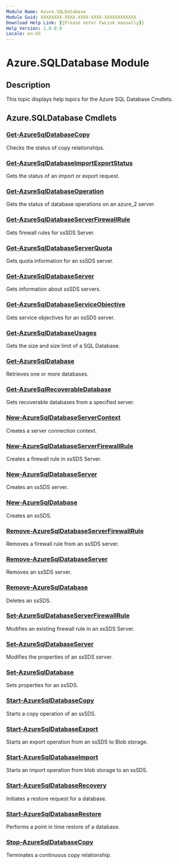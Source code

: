 ```yaml
---
Module Name: Azure.SQLDatabase
Module Guid: XXXXXXXX-XXXX-XXXX-XXXX-XXXXXXXXXXXX
Download Help Link: {{Please enter FwLink manually}}
Help Version: 1.0.0.0
Locale: en-US
---
```


# Azure.SQLDatabase Module
## Description
This topic displays help topics for the Azure SQL Database Cmdlets. 

## Azure.SQLDatabase Cmdlets
### [Get-AzureSqlDatabaseCopy](./Get-AzureSqlDatabaseCopy.md)
Checks the status of copy relationships.


### [Get-AzureSqlDatabaseImportExportStatus](./Get-AzureSqlDatabaseImportExportStatus.md)
Gets the status of an import or export request.


### [Get-AzureSqlDatabaseOperation](./Get-AzureSqlDatabaseOperation.md)
Gets the status of database operations on an azure_2 server.


### [Get-AzureSqlDatabaseServerFirewallRule](./Get-AzureSqlDatabaseServerFirewallRule.md)
Gets firewall rules for ssSDS Server.


### [Get-AzureSqlDatabaseServerQuota](./Get-AzureSqlDatabaseServerQuota.md)
Gets quota information for an ssSDS server.


### [Get-AzureSqlDatabaseServer](./Get-AzureSqlDatabaseServer.md)
Gets information about ssSDS servers.


### [Get-AzureSqlDatabaseServiceObjective](./Get-AzureSqlDatabaseServiceObjective.md)
Gets service objectives for an ssSDS server.


### [Get-AzureSqlDatabaseUsages](./Get-AzureSqlDatabaseUsages.md)
Gets the size and size limit of a SQL Database.


### [Get-AzureSqlDatabase](./Get-AzureSqlDatabase.md)
Retrieves one or more databases.


### [Get-AzureSqlRecoverableDatabase](./Get-AzureSqlRecoverableDatabase.md)
Gets recoverable databases from a specified server.


### [New-AzureSqlDatabaseServerContext](./New-AzureSqlDatabaseServerContext.md)
Creates a server connection context.


### [New-AzureSqlDatabaseServerFirewallRule](./New-AzureSqlDatabaseServerFirewallRule.md)
Creates a firewall rule in ssSDS Server.


### [New-AzureSqlDatabaseServer](./New-AzureSqlDatabaseServer.md)
Creates an ssSDS server.


### [New-AzureSqlDatabase](./New-AzureSqlDatabase.md)
Creates an ssSDS.


### [Remove-AzureSqlDatabaseServerFirewallRule](./Remove-AzureSqlDatabaseServerFirewallRule.md)
Removes a firewall rule from an ssSDS server.


### [Remove-AzureSqlDatabaseServer](./Remove-AzureSqlDatabaseServer.md)
Removes an ssSDS server.


### [Remove-AzureSqlDatabase](./Remove-AzureSqlDatabase.md)
Deletes an ssSDS.


### [Set-AzureSqlDatabaseServerFirewallRule](./Set-AzureSqlDatabaseServerFirewallRule.md)
Modifies an existing firewall rule in an ssSDS Server.


### [Set-AzureSqlDatabaseServer](./Set-AzureSqlDatabaseServer.md)
Modifies the properties of an ssSDS server.


### [Set-AzureSqlDatabase](./Set-AzureSqlDatabase.md)
Sets properties for an ssSDS.


### [Start-AzureSqlDatabaseCopy](./Start-AzureSqlDatabaseCopy.md)
Starts a copy operation of an ssSDS.


### [Start-AzureSqlDatabaseExport](./Start-AzureSqlDatabaseExport.md)
Starts an export operation from an ssSDS to Blob storage.


### [Start-AzureSqlDatabaseImport](./Start-AzureSqlDatabaseImport.md)
Starts an import operation from blob storage to an ssSDS.


### [Start-AzureSqlDatabaseRecovery](./Start-AzureSqlDatabaseRecovery.md)
Initiates a restore request for a database.


### [Start-AzureSqlDatabaseRestore](./Start-AzureSqlDatabaseRestore.md)
Performs a point in time restore of a database.


### [Stop-AzureSqlDatabaseCopy](./Stop-AzureSqlDatabaseCopy.md)
Terminates a continuous copy relationship.




